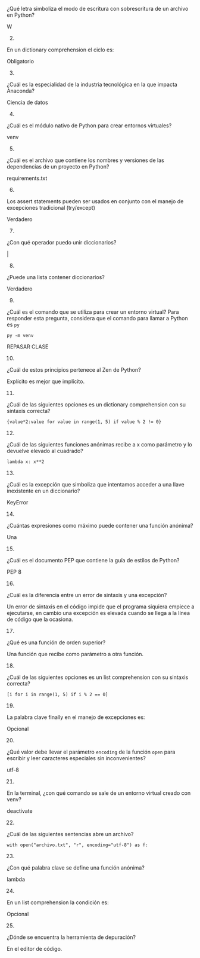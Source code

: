 ¿Qué letra simboliza el modo de escritura con sobrescritura de un archivo en Python?

W



2.

En un dictionary comprehension el ciclo es:

Obligatorio



3.

¿Cuál es la especialidad de la industria tecnológica en la que impacta Anaconda?

Ciencia de datos



4.

¿Cuál es el módulo nativo de Python para crear entornos virtuales?

venv



5.

¿Cuál es el archivo que contiene los nombres y versiones de las dependencias de un proyecto en Python?

requirements.txt



6.

Los assert statements pueden ser usados en conjunto con el manejo de excepciones tradicional (try/except)

Verdadero



7.

¿Con qué operador puedo unir diccionarios?

|



8.

¿Puede una lista contener diccionarios?

Verdadero



9.

¿Cuál es el comando que se utiliza para crear un entorno virtual? Para responder esta pregunta, considera que el comando para llamar a Python es `py`

```
py -m venv
```

REPASAR CLASE

10.

¿Cuál de estos principios pertenece al Zen de Python?

Explícito es mejor que implícito.



11.

¿Cuál de las siguientes opciones es un dictionary comprehension con su sintaxis correcta?

```
{value*2:value for value in range(1, 5) if value % 2 != 0}
```



12.

¿Cuál de las siguientes funciones anónimas recibe a x como parámetro y lo devuelve elevado al cuadrado?

```
lambda x: x**2
```



13.

¿Cuál es la excepción que simboliza que intentamos acceder a una llave inexistente en un diccionario?

KeyError



14.

¿Cuántas expresiones como máximo puede contener una función anónima?

Una



15.

¿Cuál es el documento PEP que contiene la guía de estilos de Python?

PEP 8



16.

¿Cuál es la diferencia entre un error de sintaxis y una excepción?

Un error de sintaxis en el código impide que el programa siquiera empiece a ejecutarse, en cambio una excepción es elevada cuando se llega a la línea de código que la ocasiona.



17.

¿Qué es una función de orden superior?

Una función que recibe como parámetro a otra función.



18.

¿Cuál de las siguientes opciones es un list comprehension con su sintaxis correcta?

```
[i for i in range(1, 5) if i % 2 == 0]
```



19.

La palabra clave finally en el manejo de excepciones es:

Opcional



20.

¿Qué valor debe llevar el parámetro `encoding` de la función `open` para escribir y leer caracteres especiales sin inconvenientes?

utf-8



21.

En la terminal, ¿con qué comando se sale de un entorno virtual creado con venv?

deactivate



22.

¿Cuál de las siguientes sentencias abre un archivo?

```
with open("archivo.txt", "r", encoding="utf-8") as f:
```



23.

¿Con qué palabra clave se define una función anónima?

lambda



24.

En un list comprehension la condición es:

Opcional



25.

¿Dónde se encuentra la herramienta de depuración?

En el editor de código.